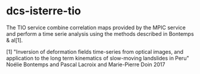dcs-isterre-tio
===============

The TIO service combine correlation maps provided by the MPIC service
and perform a time serie analysis using the methods described in 
Bontemps & al[1].

[1]
"Inversion of deformation fields time-series from optical images, and
application to the long term kinematics of slow-moving landslides in Peru"
Noélie Bontemps and Pascal Lacroix and Marie-Pierre Doin
2017
